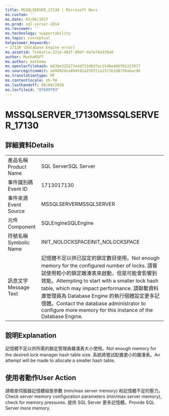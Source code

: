 ```yaml
---
title: MSSQLSERVER_17130 | Microsoft Docs
ms.custom: ''
ms.date: 03/06/2017
ms.prod: sql-server-2014
ms.reviewer: ''
ms.technology: supportability
ms.topic: conceptual
helpviewer_keywords:
- 17130 (Database Engine error)
ms.assetid: 7ce6afca-221d-402f-89df-da7e74a339a8
author: MashaMSFT
ms.author: mathoma
ms.openlocfilehash: b63be325273e4df33d837ec1548ed46701323977
ms.sourcegitcommit: ad4d92dce894592a259721a1571b1d8736abacdb
ms.translationtype: MT
ms.contentlocale: zh-TW
ms.lasthandoff: 08/04/2020
ms.locfileid: "87699703"
---
```

# <a name="mssqlserver_17130"></a><span data-ttu-id="fa459-102">MSSQLSERVER_17130</span><span class="sxs-lookup"><span data-stu-id="fa459-102">MSSQLSERVER_17130</span></span>
    
## <a name="details"></a><span data-ttu-id="fa459-103">詳細資料</span><span class="sxs-lookup"><span data-stu-id="fa459-103">Details</span></span>  
  
|||  
|-|-|  
|<span data-ttu-id="fa459-104">產品名稱</span><span class="sxs-lookup"><span data-stu-id="fa459-104">Product Name</span></span>|<span data-ttu-id="fa459-105">SQL Server</span><span class="sxs-lookup"><span data-stu-id="fa459-105">SQL Server</span></span>|  
|<span data-ttu-id="fa459-106">事件識別碼</span><span class="sxs-lookup"><span data-stu-id="fa459-106">Event ID</span></span>|<span data-ttu-id="fa459-107">17130</span><span class="sxs-lookup"><span data-stu-id="fa459-107">17130</span></span>|  
|<span data-ttu-id="fa459-108">事件來源</span><span class="sxs-lookup"><span data-stu-id="fa459-108">Event Source</span></span>|<span data-ttu-id="fa459-109">MSSQLSERVER</span><span class="sxs-lookup"><span data-stu-id="fa459-109">MSSQLSERVER</span></span>|  
|<span data-ttu-id="fa459-110">元件</span><span class="sxs-lookup"><span data-stu-id="fa459-110">Component</span></span>|<span data-ttu-id="fa459-111">SQLEngine</span><span class="sxs-lookup"><span data-stu-id="fa459-111">SQLEngine</span></span>|  
|<span data-ttu-id="fa459-112">符號名稱</span><span class="sxs-lookup"><span data-stu-id="fa459-112">Symbolic Name</span></span>|<span data-ttu-id="fa459-113">INIT_NOLOCKSPACE</span><span class="sxs-lookup"><span data-stu-id="fa459-113">INIT_NOLOCKSPACE</span></span>|  
|<span data-ttu-id="fa459-114">訊息文字</span><span class="sxs-lookup"><span data-stu-id="fa459-114">Message Text</span></span>|<span data-ttu-id="fa459-115">記憶體不足以供已設定的鎖定數目使用。</span><span class="sxs-lookup"><span data-stu-id="fa459-115">Not enough memory for the configured number of locks.</span></span> <span data-ttu-id="fa459-116">請嘗試使用較小的鎖定雜湊表來啟動，但是可能會影響到效能。</span><span class="sxs-lookup"><span data-stu-id="fa459-116">Attempting to start with a smaller lock hash table, which may impact performance.</span></span> <span data-ttu-id="fa459-117">請聯繫資料庫管理員為 Database Engine 的執行個體設定更多記憶體。</span><span class="sxs-lookup"><span data-stu-id="fa459-117">Contact the database administrator to configure more memory for this instance of the Database Engine.</span></span>|  
  
## <a name="explanation"></a><span data-ttu-id="fa459-118">說明</span><span class="sxs-lookup"><span data-stu-id="fa459-118">Explanation</span></span>  
 <span data-ttu-id="fa459-119">記憶體不足以供所需的鎖定管理員雜湊表大小使用。</span><span class="sxs-lookup"><span data-stu-id="fa459-119">Not enough memory for the desired lock manager hash table size.</span></span>  <span data-ttu-id="fa459-120">系統將嘗試配置更小的雜湊表。</span><span class="sxs-lookup"><span data-stu-id="fa459-120">An attempt will be made to allocate a smaller hash table.</span></span>  
  
## <a name="user-action"></a><span data-ttu-id="fa459-121">使用者動作</span><span class="sxs-lookup"><span data-stu-id="fa459-121">User Action</span></span>  
 <span data-ttu-id="fa459-122">請檢查伺服器記憶體組態參數 (min/max server memory) 和記憶體不足的壓力。</span><span class="sxs-lookup"><span data-stu-id="fa459-122">Check server memory configuration parameters (min/max server memory), check for memory pressures.</span></span> <span data-ttu-id="fa459-123">提供 SQL Server 更多記憶體。</span><span class="sxs-lookup"><span data-stu-id="fa459-123">Provide SQL Server more memory.</span></span>  
  
  
